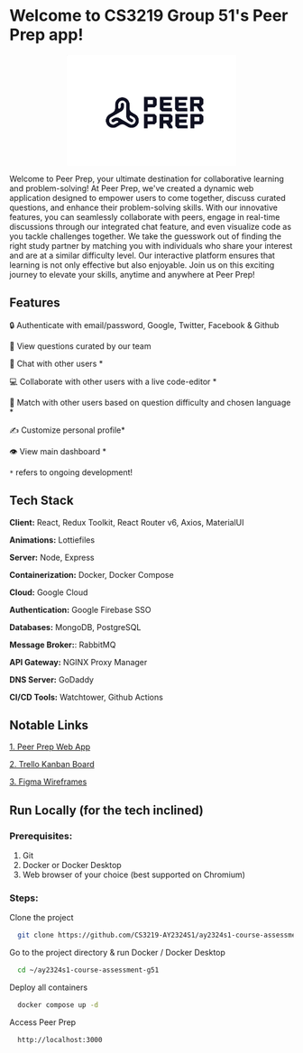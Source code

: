 # Welcome to CS3219 Group 51's Peer Prep app!

<p align="center">
<img src="./images/Peer Prep Logo.png" align="center" height=auto width="300">
</p>

Welcome to Peer Prep, your ultimate destination for collaborative learning and problem-solving! At Peer Prep, we've created a dynamic web application designed to empower users to come together, discuss curated questions, and enhance their problem-solving skills. With our innovative features, you can seamlessly collaborate with peers, engage in real-time discussions through our integrated chat feature, and even visualize code as you tackle challenges together. We take the guesswork out of finding the right study partner by matching you with individuals who share your interest and are at a similar difficulty level. Our interactive platform ensures that learning is not only effective but also enjoyable. Join us on this exciting journey to elevate your skills, anytime and anywhere at Peer Prep!

## Features

🔒 Authenticate with email/password, Google, Twitter, Facebook & Github

👀 View questions curated by our team

💬 Chat with other users \*

💻 Collaborate with other users with a live code-editor \*

🔗 Match with other users based on question difficulty and chosen language \*

✍️ Customize personal profile\*

👁️ View main dashboard \*

`*` refers to ongoing development!

## Tech Stack

**Client:** React, Redux Toolkit, React Router v6, Axios, MaterialUI

**Animations:** Lottiefiles

**Server:** Node, Express

**Containerization:** Docker, Docker Compose

**Cloud:** Google Cloud

**Authentication:** Google Firebase SSO

**Databases:** MongoDB, PostgreSQL

**Message Broker:**: RabbitMQ

**API Gateway:** NGINX Proxy Manager

**DNS Server:** GoDaddy

**CI/CD Tools:** Watchtower, Github Actions

## Notable Links

[1. Peer Prep Web App](https://app.peerprepgroup51sem1y2023.xyz)

[2. Trello Kanban Board](https://trello.com/b/Cln8WZMI/cs3219-group-51-kanban)

[3. Figma Wireframes](https://www.figma.com/file/KH7a2ZONAF1fZEdaRzTcm1/PeerPrep-Full-Wireframe?type=design&node-id=0%3A1&mode=design&t=siju64nLq9VpRDgM-1)

## Run Locally (for the tech inclined)

### Prerequisites:

1. Git
2. Docker or Docker Desktop
3. Web browser of your choice (best supported on Chromium)

### Steps:

Clone the project

```bash
  git clone https://github.com/CS3219-AY2324S1/ay2324s1-course-assessment-g51.git
```

Go to the project directory & run Docker / Docker Desktop

```bash
  cd ~/ay2324s1-course-assessment-g51
```

Deploy all containers

```bash
  docker compose up -d
```

Access Peer Prep

```bash
  http://localhost:3000
```
